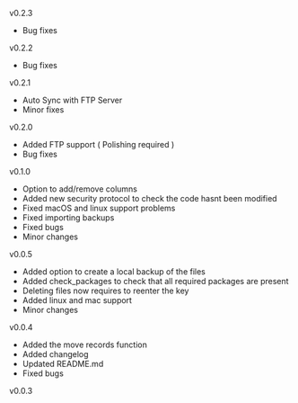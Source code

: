 v0.2.3
- Bug fixes

v0.2.2
- Bug fixes

v0.2.1
- Auto Sync with FTP Server
- Minor fixes

v0.2.0
- Added FTP support ( Polishing required )
- Bug fixes

v0.1.0
- Option to add/remove columns
- Added new security protocol to check the code hasnt been modified
- Fixed macOS and linux support problems
- Fixed importing backups
- Fixed bugs
- Minor changes

v0.0.5
- Added option to create a local backup of the files
- Added check_packages to check that all required packages are present
- Deleting files now requires to reenter the key
- Added linux and mac support
- Minor changes

v0.0.4
- Added the move records function
- Added changelog
- Updated README.md
- Fixed bugs

v0.0.3